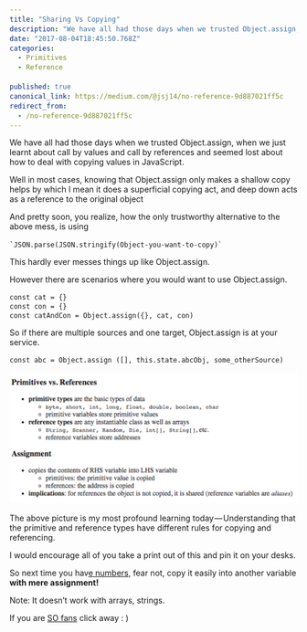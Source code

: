 ```yaml
---
title: "Sharing Vs Copying"
description: "We have all had those days when we trusted Object.assign, when we just learnt about call by values and call by references and seemed lost about how to deal with copying values in JavaScript. Well in…"
date: "2017-08-04T18:45:50.768Z"
categories: 
  - Primitives
  - Reference

published: true
canonical_link: https://medium.com/@jsj14/no-reference-9d887021ff5c
redirect_from:
  - /no-reference-9d887021ff5c
---
```


We have all had those days when we trusted Object.assign, when we just learnt about call by values and call by references and seemed lost about how to deal with copying values in JavaScript.

Well in most cases, knowing that Object.assign only makes a shallow copy helps by which I mean it does a superficial copying act, and deep down acts as a reference to the original object

And pretty soon, you realize, how the only trustworthy alternative to the above mess, is using

`` `JSON.parse(JSON.stringify(Object-you-want-to-copy)` ``

This hardly ever messes things up like Object.assign.

However there are scenarios where you would want to use Object.assign.

```
const cat = {}
const con = {} 
const catAndCon = Object.assign({}, cat, con) 
```

So if there are multiple sources and one target, Object.assign is at your service.

```
const abc = Object.assign ([], this.state.abcObj, some_otherSource)
```

![](./asset-1.png)

The above picture is my most profound learning today — Understanding that the primitive and reference types have different rules for copying and referencing.

I would encourage all of you take a print out of this and pin it on your desks.

So next time you hav[e numbers,](http://pages.cs.wisc.edu/~bahls/cs302/PrimitiveVsReference.html) fear not, copy it easily into another variable **with mere assignment!**

Note: It doesn’t work with arrays, strings.

If you are [SO fans](https://stackoverflow.com/questions/13266616/primitive-value-vs-reference-value/45513681#45513681) click away : )
